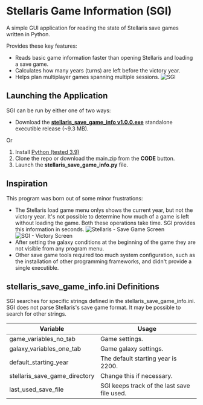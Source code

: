 # Stellaris Game Information (SGI)
A simple GUI application for reading the state of Stellaris save games written in Python.

Provides these key features:
* Reads basic game information faster than opening Stellaris and loading a save game. 
* Calculates how many years (turns) are left before the victory year.
* Helps plan multiplayer games spanning multiple sessions.
![SGI](https://user-images.githubusercontent.com/72658127/112743825-42fee200-8fcd-11eb-97b6-111f19e0efa6.png)

## Launching the Application
SGI can be run by either one of two ways:
* Download the [__stellaris_save_game_info v1.0.0.exe__](https://github.com/bai-yi-bai/SGI/releases/tag/v1.0.0) standalone executible release (~9.3 MB).

Or 

1. Install [Python (tested 3.9)](https://www.python.org)
2. Clone the repo or download the main.zip from the __CODE__ button.
3. Launch the __stellaris_save_game_info.py__ file.

## Inspiration
This program was born out of some minor frustrations:
* The Stellaris load game menu onlys shows the current year, but not the victory year. It's not possible to determine how much of a game is left without loading the game. Both these operations take time. SGI provides this information in seconds.
![Stellaris - Save Game Screen](https://user-images.githubusercontent.com/72658127/112743826-43977880-8fcd-11eb-8e27-63d283051080.png)
![SGI - Victory Screen](https://user-images.githubusercontent.com/72658127/112743824-41351e80-8fcd-11eb-87be-9d2de4ff12f5.png)
* After setting the galaxy conditions at the beginning of the game they are not visible from any program menu.
* Other save game tools required too much system configuration, such as the installation of other programming frameworks, and didn't provide a single executible.


## stellaris_save_game_info.ini Definitions
SGI searches for specific strings defined in the stellaris_save_game_info.ini. 
SGI does not parse Stellaris's save game format. It may be possible to search for other strings.

 Variable | Usage 
------------ | -------------
game_variables_no_tab | Game settings.
galaxy_variables_one_tab | Game galaxy settings.
default_starting_year | The default starting year is 2200.
stellaris_save_game_directory | Change this if necessary.
last_used_save_file | SGI keeps track of the last save file used.

